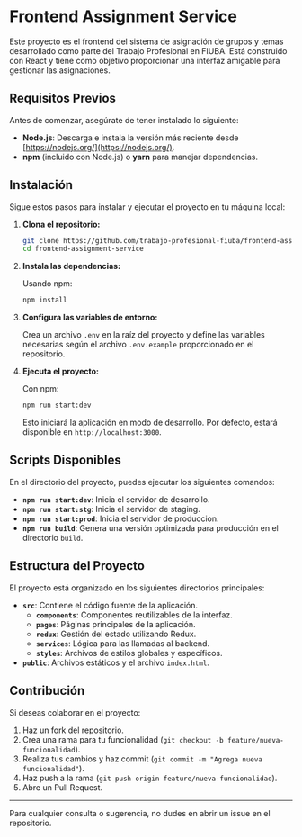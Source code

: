 
# Frontend Assignment Service

Este proyecto es el frontend del sistema de asignación de grupos y temas desarrollado como parte del Trabajo Profesional en FIUBA. Está construido con React y tiene como objetivo proporcionar una interfaz amigable para gestionar las asignaciones.

## Requisitos Previos

Antes de comenzar, asegúrate de tener instalado lo siguiente:

- **Node.js**: Descarga e instala la versión más reciente desde [https://nodejs.org/](https://nodejs.org/).
- **npm** (incluido con Node.js) o **yarn** para manejar dependencias.

## Instalación

Sigue estos pasos para instalar y ejecutar el proyecto en tu máquina local:

1. **Clona el repositorio:**

   ```bash
   git clone https://github.com/trabajo-profesional-fiuba/frontend-assignment-service.git
   cd frontend-assignment-service
   ```

2. **Instala las dependencias:**

   Usando npm:

   ```bash
   npm install
   ```

3. **Configura las variables de entorno:**

   Crea un archivo `.env` en la raíz del proyecto y define las variables necesarias según el archivo `.env.example` proporcionado en el repositorio.

4. **Ejecuta el proyecto:**

   Con npm:

   ```bash
   npm run start:dev
   ```

   Esto iniciará la aplicación en modo de desarrollo. Por defecto, estará disponible en `http://localhost:3000`.

## Scripts Disponibles

En el directorio del proyecto, puedes ejecutar los siguientes comandos:

- **`npm run start:dev`**: Inicia el servidor de desarrollo.
- **`npm run start:stg`**: Inicia el servidor de staging.
- **`npm run start:prod`**: Inicia el servidor de produccion.
- **`npm run build`**: Genera una versión optimizada para producción en el directorio `build`.

## Estructura del Proyecto

El proyecto está organizado en los siguientes directorios principales:

- **`src`**: Contiene el código fuente de la aplicación.
  - **`components`**: Componentes reutilizables de la interfaz.
  - **`pages`**: Páginas principales de la aplicación.
  - **`redux`**: Gestión del estado utilizando Redux.
  - **`services`**: Lógica para las llamadas al backend.
  - **`styles`**: Archivos de estilos globales y específicos.
- **`public`**: Archivos estáticos y el archivo `index.html`.

## Contribución

Si deseas colaborar en el proyecto:

1. Haz un fork del repositorio.
2. Crea una rama para tu funcionalidad (`git checkout -b feature/nueva-funcionalidad`).
3. Realiza tus cambios y haz commit (`git commit -m "Agrega nueva funcionalidad"`).
4. Haz push a la rama (`git push origin feature/nueva-funcionalidad`).
5. Abre un Pull Request.

---

Para cualquier consulta o sugerencia, no dudes en abrir un issue en el repositorio.
